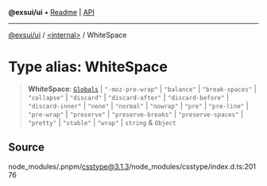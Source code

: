 **@exsui/ui** • [Readme](../../README.md) \| [API](../../globals.md)

***

[@exsui/ui](../../README.md) / [\<internal\>](../README.md) / WhiteSpace

# Type alias: WhiteSpace

> **WhiteSpace**: [`Globals`](Globals.md) \| `"-moz-pre-wrap"` \| `"balance"` \| `"break-spaces"` \| `"collapse"` \| `"discard"` \| `"discard-after"` \| `"discard-before"` \| `"discard-inner"` \| `"none"` \| `"normal"` \| `"nowrap"` \| `"pre"` \| `"pre-line"` \| `"pre-wrap"` \| `"preserve"` \| `"preserve-breaks"` \| `"preserve-spaces"` \| `"pretty"` \| `"stable"` \| `"wrap"` \| `string` & `Object`

## Source

node\_modules/.pnpm/csstype@3.1.3/node\_modules/csstype/index.d.ts:20176
